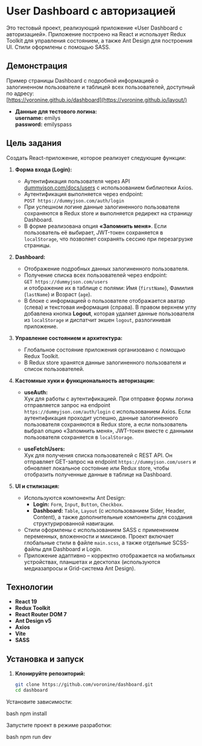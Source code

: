 # User Dashboard с авторизацией

Это тестовый проект, реализующий приложение «User Dashboard с авторизацией». Приложение построено на React и использует Redux Toolkit для управления состоянием, а также Ant Design для построения UI. Стили оформлены с помощью SASS.

## Демонстрация

Пример страницы Dashboard с подробной информацией о залогиненном пользователе и таблицей всех пользователей, доступный по адресу:  
[https://voronine.github.io/dashboard](https://voronine.github.io/layout/)

   - **Данные для тестового логина:**  
     **username:** emilys  
     **password:** emilyspass

## Цель задания

Создать React-приложение, которое реализует следующие функции:

1. **Форма входа (Login):**
   - Аутентификация пользователя через API [dummyjson.com/docs/users](https://dummyjson.com/docs/users) с использованием библиотеки Axios.
   - Аутентификация выполняется через endpoint:  
     `POST https://dummyjson.com/auth/login`
   - При успешном логине данные залогиненного пользователя сохраняются в Redux store и выполняется редирект на страницу Dashboard.
   - В форме реализована опция **«Запомнить меня»**. Если пользователь её выбирает, JWT-токен сохраняется в `localStorage`, что позволяет сохранять сессию при перезагрузке страницы.

2. **Dashboard:**
   - Отображение подробных данных залогиненного пользователя.
   - Получение списка всех пользователей через endpoint:  
     `GET https://dummyjson.com/users`  
     и отображение их в таблице с полями: Имя (`firstName`), Фамилия (`lastName`) и Возраст (`age`).
   - В блоке с информацией о пользователе отображается аватар (слева) и текстовая информация (справа). В правом верхнем углу добавлена кнопка **Logout**, которая удаляет данные пользователя из `localStorage` и диспатчит экшен `logout`, разлогинивая приложение.

3. **Управление состоянием и архитектура:**
   - Глобальное состояние приложения организовано с помощью Redux Toolkit.
   - В Redux store хранятся данные залогиненного пользователя и список пользователей.

4. **Кастомные хуки и функциональность авторизации:**

   - **useAuth:**  
     Хук для работы с аутентификацией. При отправке формы логина отправляется запрос на endpoint `https://dummyjson.com/auth/login` с использованием Axios. Если аутентификация проходит успешно, данные залогиненного пользователя сохраняются в Redux store, а если пользователь выбрал опцию «Запомнить меня», JWT-токен вместе с данными пользователя сохраняется в `localStorage`.

   - **useFetchUsers:**  
     Хук для получения списка пользователей с REST API. Он отправляет GET-запрос на endpoint `https://dummyjson.com/users` и обновляет локальное состояние или Redux store, чтобы отобразить полученные данные в таблице на Dashboard.

5. **UI и стилизация:**
   - Используются компоненты Ant Design:  
     - **Login:** `Form`, `Input`, `Button`, `Checkbox`.
     - **Dashboard:** `Table`, `Layout` (с использованием Sider, Header, Content), а также дополнительные компоненты для создания структурированной навигации.
   - Стили оформлены с использованием SASS с применением переменных, вложенности и миксинов. Проект включает глобальные стили в файле `main.scss`, а также отдельные SCSS-файлы для Dashboard и Login.
   - Приложение адаптивно – корректно отображается на мобильных устройствах, планшетах и десктопах (используются медиазапросы и Grid-система Ant Design).

## Технологии

- **React 19**
- **Redux Toolkit**
- **React Router DOM 7**
- **Ant Design v5**
- **Axios**
- **Vite**
- **SASS**

## Установка и запуск

1. **Клонируйте репозиторий:**

   ```bash
   git clone https://github.com/voronine/dashboard.git
   cd dashboard


Установите зависимости:

bash
npm install

Запустите проект в режиме разработки:

bash
npm run dev
